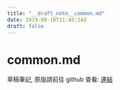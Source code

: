```yaml
---
title: "__draft_note__common.md"
date: 1919-08-10T11:45:14Z
draft: false
---
```


# common.md

草稿筆記, 原版請前往 github 查看: [連結](https:/github.com/tinghaolai/just-random-note/blob/master/operating_system/macOS/common.md)